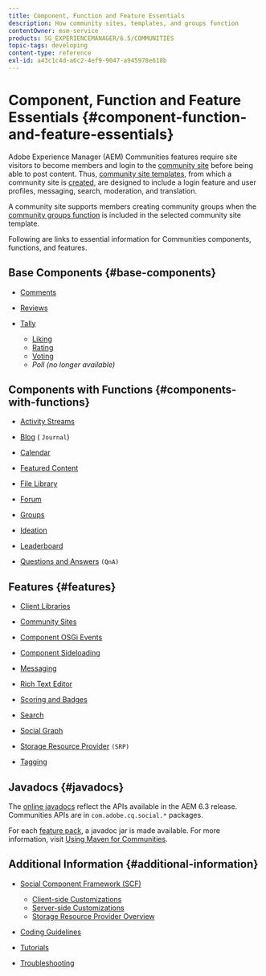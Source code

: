 ```yaml
---
title: Component, Function and Feature Essentials
description: How community sites, templates, and groups function
contentOwner: msm-service
products: SG_EXPERIENCEMANAGER/6.5/COMMUNITIES
topic-tags: developing
content-type: reference
exl-id: a43c1c4d-a6c2-4ef9-9047-a945978e618b
---
```

# Component, Function and Feature Essentials  {#component-function-and-feature-essentials}

Adobe Experience Manager (AEM) Communities features require site visitors to become members and login to the [community site](overview.md#communitiessites) before being able to post content. Thus, [community site templates](sites.md), from which a community site is [created](sites-console.md), are designed to include a login feature and user profiles, messaging, search, moderation, and translation.

A community site supports members creating community groups when the [community groups function](functions.md#groups-function) is included in the selected community site template.

Following are links to essential information for Communities components, functions, and features.

## Base Components {#base-components}

* [Comments](essentials-comments.md)
* [Reviews](reviews-basics.md)
* [Tally](tally.md)

  * [Liking](essentials-liking.md)
  * [Rating](rating-basics.md)
  * [Voting](essentials-voting.md)
  * *Poll (no longer available)*

## Components with Functions {#components-with-functions}

* [Activity Streams](essentials-activities.md)
* [Blog](blog-developer-basics.md) ( `Journal`)

* [Calendar](calendar-basics-for-developers.md)
* [Featured Content](essentials-featured.md)
* [File Library](essentials-file-library.md)
* [Forum](essentials-forum.md)
* [Groups](essentials-groups.md)
* [Ideation](ideation.md)
* [Leaderboard](leaderboard.md)
* [Questions and Answers](qna-essentials.md) `(QnA)`

## Features {#features}

* [Client Libraries](clientlibs.md)
* [Community Sites](sites-for-developers.md)
* [Component OSGi Events](events.md)
* [Component Sideloading](sideloading.md)
* [Messaging](essentials-messaging.md)
* [Rich Text Editor](rte.md)
* [Scoring and Badges](configure-scoring.md)
* [Search](search-implementation.md)
* [Social Graph](essentials-socialgraph.md)
* [Storage Resource Provider](srp-and-ugc.md) `(SRP)`

* [Tagging](tag.md)

## Javadocs {#javadocs}

The [online javadocs](../../help/sites-developing/reference-materials.md) reflect the APIs available in the AEM 6.3 release.
Communities APIs are in `com.adobe.cq.social.*` packages.

For each [feature pack](deploy-communities.md#latestfeaturepack), a javadoc jar is made available. For more information, visit [Using Maven for Communities](maven.md#javadocs).

## Additional Information {#additional-information}

* [Social Component Framework (SCF)](scf.md)

  * [Client-side Customizations](client-customize.md)
  * [Server-side Customizations](server-customize.md)
  * [Storage Resource Provider Overview](srp.md)

* [Coding Guidelines](code-guide.md)
* [Tutorials](tutorials.md)
* [Troubleshooting](troubleshooting.md)
